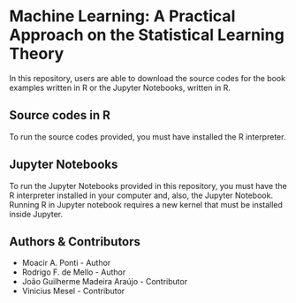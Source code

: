 # Machine Learning: A Practical Approach on the Statistical Learning Theory

In this repository, users are able to download the source codes for the book examples written in R or the Jupyter Notebooks, written in R.

## Source codes in R

To run the source codes provided, you must have installed the R interpreter.

## Jupyter Notebooks

To run the Jupyter Notebooks provided in this repository, you must have the R interpreter installed in your computer and, also, the Jupyter Notebook. Running R in Jupyter notebook requires a new kernel that must be installed inside Jupyter.

## Authors & Contributors

 - Moacir A. Ponti - Author
 - Rodrigo F. de Mello - Author
 - João Guilherme Madeira Araújo - Contributor
 - Vinicius Mesel - Contributor
